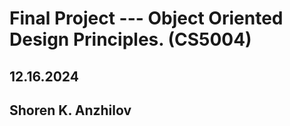 # Final Project --- Object Oriented Design Principles. (CS5004)
## 12.16.2024
## Shoren K. Anzhilov

